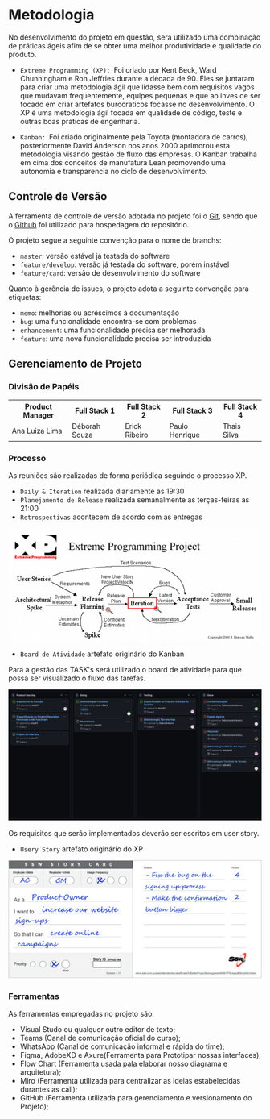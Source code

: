 
# Metodologia

No desenvolvimento do projeto em questão, sera utilizado uma combinação de práticas ágeis afim de se obter uma melhor produtividade e qualidade do produto.

- `Extreme Programming (XP): `Foi criado por Kent Beck, Ward Chunningham e Ron Jeffries durante a década de 90. Eles se juntaram para criar uma metodologia ágil que lidasse bem com requisitos vagos que mudavam frequentemente, equipes pequenas e que ao inves de ser focado em criar artefatos burocraticos focasse no desenvolvimento. O XP é uma metodologia ágil focada em qualidade de código, teste e outras boas práticas de engenharia.

- `Kanban: `Foi criado originalmente pela Toyota (montadora de carros), posteriormente David Anderson nos anos 2000 aprimorou esta metodologia visando gestão de fluxo das empresas. O Kanban trabalha em cima dos conceitos de manufatura Lean promovendo uma autonomia e transparencia no ciclo de desenvolvimento.

## Controle de Versão

A ferramenta de controle de versão adotada no projeto foi o
[Git](https://git-scm.com/), sendo que o [Github](https://github.com)
foi utilizado para hospedagem do repositório.

O projeto segue a seguinte convenção para o nome de branchs:

- `master`: versão estável já testada do software
- `feature/develop`: versão já testada do software, porém instável
- `feature/card`: versão de desenvolvimento do software

Quanto à gerência de issues, o projeto adota a seguinte convenção para
etiquetas:

- `memo`: melhorias ou acréscimos à documentação
- `bug`: uma funcionalidade encontra-se com problemas
- `enhancement`: uma funcionalidade precisa ser melhorada
- `feature`: uma nova funcionalidade precisa ser introduzida

## Gerenciamento de Projeto

### Divisão de Papéis

<table>
    <tr>
        <th>Product Manager</th>
        <th>Full Stack 1</th>
        <th>Full Stack 2</th>
        <th>Full Stack 3</th>
        <th>Full Stack 4</th>
    </tr>
    <tr>
        <td>Ana Luiza Lima</td>
        <td>Déborah Souza</td>
        <td>Erick Ribeiro</td>
        <td>Paulo Henrique</td>
        <td>Thais Silva</td>
    </tr>
</table>

### Processo

As reuniões são realizadas de forma periódica seguindo o processo XP.

- `Daily & Iteration` realizada diariamente as 19:30
- `Planejamento de Release` realizada semanalmente as terças-feiras as 21:00
- `Retrospectivas` acontecem de acordo com as entregas

![Extreme Programming Project](img/xp-project.png)

- `Board de Atividade` artefato originário do Kanban

Para a gestão das TASK's será utilizado o board de atividade para que possa ser visualizado o fluxo das tarefas.

![Board de Atividade](img/board_de_atividades.png)

Os requisitos que serão implementados deverão ser escritos em user story.

- `Usery Story` artefato originário do XP

![Usery Story](img/user_story.jpg)

### Ferramentas

As ferramentas empregadas no projeto são:

<ul>
    <li>Visual Studo ou qualquer outro editor de texto;</li>
    <li>Teams (Canal de comunicação oficial do curso);</li>
    <li>WhatsApp (Canal de comunicação informal e rápida do time);</li>
    <li>Figma, AdobeXD e Axure(Ferramenta para Prototipar nossas interfaces);</li>
    <li>Flow Chart (Ferramenta usada pala elaborar nosso diagrama e arquitetura);</li>
    <li>Miro (Ferramenta utilizada para centralizar as ideias estabelecidas durantes as call);</li>
    <li>GitHub (Ferramenta utilizada para gerenciamento e versionamento do Projeto);</li>
</ul>

